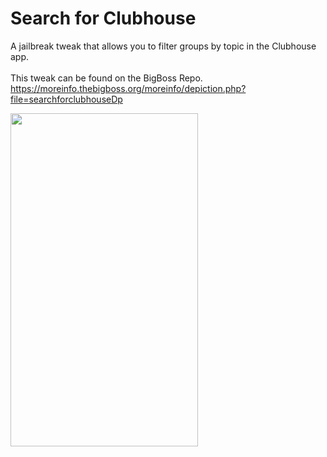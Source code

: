 # Search for Clubhouse

A jailbreak tweak that allows you to filter groups by topic in the Clubhouse app.<br><br>
This tweak can be found on the BigBoss Repo.<br>
https://moreinfo.thebigboss.org/moreinfo/depiction.php?file=searchforclubhouseDp

<img src="demo.gif" width="300" height="533">
